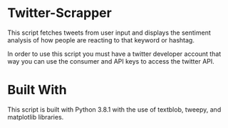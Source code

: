 # Twitter-Scrapper
This script fetches tweets from user input and displays the sentiment analysis of how people are reacting to that keyword or hashtag.

In order to use this script you must have a twitter developer account that way you can use the consumer and API keys to access the
twitter API.

# Built With
This script is built with Python 3.8.1 with the use of textblob, tweepy, and matplotlib libraries.
